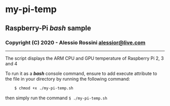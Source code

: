 # my-pi-temp
## Raspberry-Pi *bash* sample
### Copyright (C) 2020 - Alessio Rossini <alessior@live.com> 
--- 
The script displays the ARM CPU and GPU temperature of Raspberry Pi 2, 3 and 4 

To run it as a ***bash*** console command, ensure to add execute attribute to the file in your directory by running the following command:

```sh
    $ chmod +x ./my-pi-temp.sh  
```

then simply run the command `$ ./my-pi-temp.sh`
